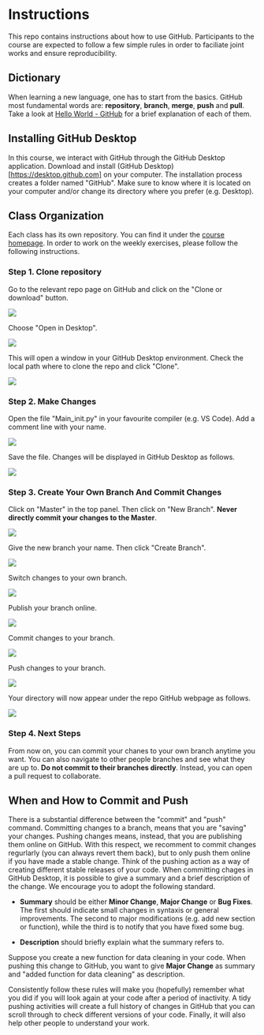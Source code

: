 # Instructions
This repo contains instructions about how to use GitHub. Participants to the course are expected to follow a few simple rules in order to faciliate joint works and ensure reproducibility. 

## Dictionary
When learning a new language, one has to start from the basics. GitHub most fundamental words are: **repository**, **branch**, **merge**, **push** and **pull**. Take a look at [Hello World - GitHub](https://guides.github.com/activities/hello-world/) for a brief explanation of each of them.

## Installing GitHub Desktop
In this course, we interact with GitHub through the GitHub Desktop application. Download and install (GitHub Desktop)[https://desktop.github.com] on your computer. The installation process creates a folder named "GitHub". Make sure to know where it is located on your computer and/or change its directory where you prefer (e.g. Desktop).

## Class Organization
Each class has its own repository. You can find it under the [course homepage](https://github.com/Python-do-ECARES). In order to work on the weekly exercises, please follow the following instructions. 

### Step 1. Clone repository
Go to the relevant repo page on GitHub and click on the "Clone or download" button.

![](images/step1.png)

Choose "Open in Desktop".

![](images/step2.png)

This will open a window in your GitHub Desktop environment. Check the local path where to clone the repo and click "Clone".

![](images/step3.png)

### Step 2. Make Changes
Open the file "Main_init.py" in your favourite compiler (e.g. VS Code). Add a comment line with your name.

![](images/step4.png)

Save the file. Changes will be displayed in GitHub Desktop as follows.

![](images/step5.png)

### Step 3. Create Your Own Branch And Commit Changes
Click on "Master" in the top panel. Then click on "New Branch". **Never directly commit your changes to the Master**.

![](images/step6.png)

Give the new branch your name. Then click "Create Branch".

![](images/step7.png)

Switch changes to your own branch. 

![](images/step8.png)

Publish your branch online.

![](images/step9.png)

Commit changes to your branch. 

![](images/step10.png)

Push changes to your branch.

![](images/step11.png)

Your directory will now appear under the repo GitHub webpage as follows.

![](images/step12.png)

### Step 4. Next Steps
From now on, you can commit your chanes to your own branch anytime you want. You can also navigate to other people branches and see what they are up to. **Do not commit to their branches directly**. Instead, you can open a pull request to collaborate.

## When and How to Commit and Push
There is a substantial difference between the "commit" and "push" command. Committing changes to a branch, means that you are "saving" your changes. Pushing changes means, instead, that you are publishing them online on GitHub. With this respect, we recomment to commit changes regurlarly (you can always revert them back), but to only push them online if you have made a stable change. Think of the pushing action as a way of creating different stable releases of your code. When committing chages in GitHub Desktop, it is possible to give a summary and a brief description of the change. We encourage you to adopt the following standard.

- **Summary** should be either **Minor Change**, **Major Change** or **Bug Fixes**. The first should indicate small changes in syntaxis or general improvements. The second to major modifications (e.g. add new section or function), while the third is to notify that you have fixed some bug.

- **Description** should briefly explain what the summary refers to. 

Suppose you create a new function for data cleaning in your code. When pushing this change to GitHub, you want to give **Major Change** as summary and "added function for data cleaning" as description.

Consistently follow these rules will make you (hopefully) remember what you did if you will look again at your code after a period of inactivity. A tidy pushing activities will create a full history of changes in GitHub that you can scroll through to check different versions of your code. Finally, it will also help other people to understand your work. 

